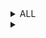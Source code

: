 <details>
<summary>ALL</summary>
<details>
<summary>- guest -</summary>
<br>
Binary Plist file
https://stackoverflow.com/questions/8856032/reading-binary-plist-files-with-python
</details>

<details>
<summary>0</summary>
<br>
Logs
</details>

<details>
<summary>01a182ccb2848cb61a78ee8edd088b757083200e57</summary>
<br>
PKzip file. Renamed to xxx.pk and extracted businesslinks-0-1.dat.
https://github.com/dragoneyeintel/Magnet-User-Summit-2022-CTF/blob/4c41326d5d62114a9adc2214c351147091231a47/Extracted/businesslinks-0-1.dat
</details>

<details>
<summary>01a7155ea82a8bf70bd52172f2bb095e2c9e56c887</summary>
<br>
PKzip file. Renamed to xxx.pk and extracted businesslinks-0-1.dat.
https://github.com/dragoneyeintel/Magnet-User-Summit-2022-CTF/blob/983da7eb4c75bcfa7891182ba32aa6a65fc80a99/Extracted/businesslinks-0-1(2).dat
</details>

<details>
<summary>01a92869d1a41e895440cc0e4c835997f2a5851643</summary>
<br>
Strings which look like some unknown hashtype
</details>

<details>
<summary>01ac3f2a907c5bff537110a6faea78ff2cf33b42f5</summary>
<br>
PKzip file. Renamed to xxx.pk and extracted DomainShard-0_1_1059816941902528299.dat.
https://github.com/dragoneyeintel/Magnet-User-Summit-2022-CTF/blob/35a79f60998617ff041e7007444588f5dff4ff97/Extracted/DomainShard-0_1_1059816941902528299.dat
Contains similar hash-looking strings as 01a92869d1a41e895440cc0e4c835997f2a5851643 but this file contains one more.
</details>

<details>
<summary>01ae7a0563b667f383ea497cbcdf4224c5630e74fc</summary>
<br>
PKzip file. Renamed to xxx.pk and extracted businesslinks-0-1.dat.
https://github.com/dragoneyeintel/Magnet-User-Summit-2022-CTF/blob/086f986d0efffccf3b51054aeedb2a0045c14aeb/Extracted/businesslinks-0-1(3).dat
</details>

<details>
<summary>01b2a07bb6cb3486cbbd0e80c9a91aa84493d65ec9</summary>
<br>
Some hash format similar to 01a92869d1a41e895440cc0e4c835997f2a5851643.
</details>

<details>
<summary>01b537b2c6c98c9188c1b11ca3d4a2307d75b46e34</summary>
<br>
PKzip file contained DomainShard-0_1_15750228613480693027.dat.
https://github.com/dragoneyeintel/Magnet-User-Summit-2022-CTF/blob/08c98120467246ff69baf77d08108c132a0a8b97/Extracted/DomainShard-0_1_15750228613480693027.dat
</details>

<details>
<summary>01ba6a11deec6671b3d668fa96ef786a0ae88df630</summary>
<br>
PKzip file contained DomainShard-0_1_17814735017227611018.dat.
https://github.com/dragoneyeintel/Magnet-User-Summit-2022-CTF/blob/6ad74d46d44c8ac2ab9d9a10eaee87b5a956461d/Extracted/DomainShard-0_1_17814735017227611018.dat
</details>

<details>
<summary>01cfee36da5707a8f7ab40008f141a32a5a8e2fe06</summary>
<br>
PKzip file. Renamed to xxx.pk and extracted businesslinks-0-1.dat.
https://github.com/dragoneyeintel/Magnet-User-Summit-2022-CTF/blob/9aada1c334666cfa40dc3b8542adc362071258a2/Extracted/businesslinks-0-1(4).dat
</details>

<details>
<summary>01d0f897c670d134a83d2e0fcb81795d1a7da21df1</summary>
<br>
PKzip file. Renamed to xxx.pk and extracted businesslinks-0-1.dat.
https://github.com/dragoneyeintel/Magnet-User-Summit-2022-CTF/blob/0da503f86973f48e89865a51bc8c07dcba6f67ab/Extracted/businesslinks-0-1(5).dat
</details>

<details>
<summary>01d7e1539a0b85895c488c5dbf65e58c0cdaf9ee31</summary>
<br>
Some hash format similar to 01a92869d1a41e895440cc0e4c835997f2a5851643.
</details>

<details>
<summary>01d7ea7f6579bbe3e625320ea604a1dbb55aead9b8</summary>
<br>
PKzip file contained DomainShard-0_1_4193680857992506720.dat.
https://github.com/dragoneyeintel/Magnet-User-Summit-2022-CTF/blob/e060458ce5c1efc560c7c777c8a7ee746957ff71/Extracted/DomainShard-0_1_4193680857992506720.dat
</details>

<details>
<summary>01de14bb3aa450c35d1e56706f7eea2aa7ceb7ab39</summary>
<br>
PKzip file. Renamed to xxx.pk and extracted businesslinks-0-1.dat.
https://github.com/dragoneyeintel/Magnet-User-Summit-2022-CTF/blob/e299951ced2e79ca852377ec48b0abdf70531e56/Extracted/businesslinks-0-1(6).dat
</details>

<details>
<summary>01e8f2ab581d4c5a420a7782abe7fe2d68b1659d55</summary>
<br>
Small list of generic data values.
</details>

<details>
<summary>01ff3bb9cbec32a01757759ca8d2ec2168957028fe</summary>
<br>
PKzip file. Renamed to xxx.pk and extracted businesslinks-0-1.dat.
https://github.com/dragoneyeintel/Magnet-User-Summit-2022-CTF/blob/941fee01aa9bd4a25d3fc28c182e56314ff644d7/Extracted/businesslinks-0-1(7).dat
</details>

<details>
<summary>1</summary>
<br>
account.1 contains string 17768365815 - Referencing Application Support Account
Logs, SQLite3 DB
</details>

<details>
<summary>1-shm</summary>
<br>
MapsSync file with charmaps
</details>

<details>
<summary>1-wal</summary>
<br>
MapsSync file contains some links and map locations.
</details>

<details>
<summary>2</summary>
<br>
Another launchd log.
</details>

<details>
<summary>04cf566da4934537217968e14b093c586133990669</summary>
<br>
dataStore__ATXDataStore
</details>

<details>
<summary>10</summary>
<br>
Binary Plist file.
</details>

<details>
<summary>011e39578862d015cdc6b65244592e2d4e4aeda759</summary>
<br>
PKzip file contains ChatSuggestShard-1-2.dat & ChatSuggestShard-0-2.dat.
https://github.com/dragoneyeintel/Magnet-User-Summit-2022-CTF/blob/2261df43c559d1908f9ed5c1a8223c751d709516/Extracted/ChatSuggestShard-1-2.dat
https://github.com/dragoneyeintel/Magnet-User-Summit-2022-CTF/blob/2261df43c559d1908f9ed5c1a8223c751d709516/Extracted/ChatSuggestShard-0-2.dat
Unknown data format.
</details>

<details>
<summary>11</summary>
<br>
Binary Plist file.
</details>

<details>
<summary>013dae8748a9dc11e0f6c207a694628c57a17b0347</summary>
<br>
PKzip file contains ChatSuggestShard-1-2.dat & ChatSuggestShard-0-2.dat.
https://github.com/dragoneyeintel/Magnet-User-Summit-2022-CTF/blob/3bcfbedcc0bb9370fbc6ee65e18a5ec7027a0c71/Extracted/ChatSuggestShard-0-2(2).dat
https://github.com/dragoneyeintel/Magnet-User-Summit-2022-CTF/blob/3bcfbedcc0bb9370fbc6ee65e18a5ec7027a0c71/Extracted/ChatSuggestShard-1-2(2).dat
</details>

<details>
<summary>013e28d7c44e81f577fdfba10439859f7885a9e137</summary>
<br>
Some hash format similar to 01a92869d1a41e895440cc0e4c835997f2a5851643.
</details>

<details>
<summary>018a3b927103196accdc4986dcc382e20464972d79</summary>
<br>
PKzip file contains ChatSuggestShard-1-2.dat & ChatSuggestShard-0-2.dat.
https://github.com/dragoneyeintel/Magnet-User-Summit-2022-CTF/blob/cce435ad351c774738422306919a4db7d8d88fdd/Extracted/ChatSuggestShard-0-2(3).dat
https://github.com/dragoneyeintel/Magnet-User-Summit-2022-CTF/blob/cce435ad351c774738422306919a4db7d8d88fdd/Extracted/ChatSuggestShard-1-2(3).dat
</details>

<details>
<summary>018a7b6b83c6309c41b6d3da96aa3774e88cee81d6</summary>
<br>
PKzip file contained DomainShard-0_1_9502896460801207076.dat.
https://github.com/dragoneyeintel/Magnet-User-Summit-2022-CTF/blob/8bcafd48ca5643990b866e82b09e51557a3b55fc/Extracted/DomainShard-0_1_9502896460801207076.dat
Some hash format similar to 01a92869d1a41e895440cc0e4c835997f2a5851643.
</details>

<details>
<summary>018f2be55db485ad031f4e01658bce735e222df9d2</summary>
<br>
Some hash format similar to 01a92869d1a41e895440cc0e4c835997f2a5851643.
</details>

<details>
<summary>019bcdbb9094048407bf49d87c5dcdb7f8a0584828</summary>
<br>
PKzip file contained DomainShard-0_1_9316137462197924765.dat.
https://github.com/dragoneyeintel/Magnet-User-Summit-2022-CTF/blob/7c1b0cf9842a26448899d161ed973646a56dd88e/Extracted/DomainShard-0_1_9316137462197924765.dat
Some hash format similar to 01a92869d1a41e895440cc0e4c835997f2a5851643.
</details>

<details>
<summary>66</summary>
<br>
Some journal with the ID 3862409B-690E-4050-8366-17BEA2AA555B.
</details>

<details>
<summary>0125c0b2ccd24579ba2858f289315798ee00b203f1</summary>
<br>
Contained directories. Zipped and uploaded to:
https://github.com/dragoneyeintel/Magnet-User-Summit-2022-CTF/blob/c34b08ee16e2714545e1561019a9e06b351b3481/Extracted/0125c0b2ccd24579ba2858f289315798ee00b203f1.zip
</details>

<details>
<summary>128</summary>
<br>
File with string #IMPOSTOR v001 and unknown data. Amongus?!
</details>

<details>
<summary>0129f8927a29c1a46478e9269e0072cee6f2650b2e</summary>
<br>
PKzip file. Renamed to xxx.pk and extracted businesslinks-0-1.dat.
https://github.com/dragoneyeintel/Magnet-User-Summit-2022-CTF/blob/c2492407bc9d4cebdd8c3b96be2d8e80acc1d645/Extracted/businesslinks-0-1(8).dat
</details>

<details>
<summary>0154ad776c157934833d4a2db8406338e2c3aa1a71</summary>
<br>
PKzip file contains DomainShard-0_1_7780353249969419096.dat. 
https://github.com/dragoneyeintel/Magnet-User-Summit-2022-CTF/blob/7782a39e31fd8fab342bb446ab784bfc2237614f/Extracted/DomainShard-0_1_7780353249969419096.dat
</details>

<details>
<summary>0169f8f53f151460a63088e8b598f2085384fa86b1</summary>
<br>
PKzip file. Renamed to xxx.pk and extracted businesslinks-0-1.dat.
</details>

<details>
<summary>0185d30323756419148e28aa455dcede13720d1a9f</summary>
<br>
PKzip file contains DomainShard-0_1_2445241258109774241.dat.
https://github.com/dragoneyeintel/Magnet-User-Summit-2022-CTF/blob/b988610f0df91bd3529dc56684d0269437256b13/Extracted/DomainShard-0_1_2445241258109774241.dat
</details>

<details>
<summary>0404d6a6feac9c9033b09438bea2d2b23ef9e2dfc5</summary>
<br>
Unknown Data Format.
</details>

<details>
<summary>01197cfdd66349294c4be7ba405805003c5561feca</summary>
<br>
PKzip file contained DomainShard-0_1_14147378989737520402.dat.
https://github.com/dragoneyeintel/Magnet-User-Summit-2022-CTF/blob/623044d7a778e6f0a656e498e83d20345bddc65d/Extracted/DomainShard-0_1_14147378989737520402.dat
</details>

<details>
<summary>01256f67bf8bd8fe34ec322581b81d825de5008888</summary>
<br>
Some hash format similar to 01a92869d1a41e895440cc0e4c835997f2a5851643.
</details>

<details>
<summary>01269aec1979091b3bdd737b4fa0ece8fd846f97db</summary>
<br>
PKzip file. Renamed to xxx.pk and extracted businesslinks-0-1.dat.
</details>

<details>
<summary>01514fe2f4af73f5084c94d696805202595fa49355</summary>
<br>
PKzip file. Renamed to xxx.pk and extracted businesslinks-0-1.dat.
</details>

<details>
<summary>014727dc7648d0e379fa996ca57f8b2b597abb1ca4</summary>
<br>
Some hash format similar to 01a92869d1a41e895440cc0e4c835997f2a5851643.
</details>

<details>
<summary>016368caf4ed6ec90b38c535c84356e8df515e509e</summary>
<br>
PKzip file contains DomainShard-0_1_2445241258109774241.dat.
https://github.com/dragoneyeintel/Magnet-User-Summit-2022-CTF/blob/c6d2020d847f394d523f5ff2cdf6d0d6c2d0898e/Extracted/DomainShard-0_1_15341726279663982934.dat
</details>

<details>
<summary>053846-160</summary>
<br>
Pointing to bundle locations.
</details>

<details>
<summary>084438-1</summary>
<br>
Unknown Data Format.
</details>

<details>
<summary>090831-1364</summary>
<br>
Pointing to locationd bundles and frameworks.
</details>

<details>
<summary>108343-1</summary>
<br>
Unknown Data Format.
</details>

<details>
<summary>0129661ceee244e344b426b1af33969cffb4641420</summary>
<br>
Some hash format similar to 01a92869d1a41e895440cc0e4c835997f2a5851643.
</details>

<details>
<summary>142723-136</summary>
<br>
Pointing to locationd bundles and frameworks.
</details>

<details>
<summary>173934-1</summary>
<br>
Unknown Data Format.
</details>

<details>
<summary>0198867b10efb4d8e8aa0a0c5758a61ed2194efc21</summary>
<br>
PKzip file contains DomainShard-0_1_2568410618508953843.dat.
https://github.com/dragoneyeintel/Magnet-User-Summit-2022-CTF/blob/161ba3ad95ef5ce49c66e0fdc9112549641e96f0/Extracted/DomainShard-0_1_2568410618508953843.dat
</details>

<details>
<summary>234837-14</summary>
<br>
Contains MAC Addreses.
</details>

<details>
<summary>257039-1</summary>
<br>
Contains MAC Addreses.
</details>

<details>
<summary>257239-174</summary>
<br>
Contains MAC Addreses.
</details>

<details>
<summary>271542-72</summary>
<br>
Unknown Data Format.
</details>

<details>
<summary>279693-109</summary>
<br>
Pointing to locationd bundles and frameworks.
</details>

<details>
<summary>321447-43</summary>
<br>
Pointing to locationd bundles and frameworks.
</details>

<details>
<summary>333759-117</summary>
<br>
Pointing to locationd bundles and frameworks.
</details>

<details>
<summary>378768-12</summary>
<br>
Contains MAC Addreses.
</details>

<details>
<summary>389074-16</summary>
<br>
Contains MAC Addreses.
</details>

<details>
<summary>458158-688</summary>
<br>
Pointing to locationd bundles and frameworks.
</details>

<details>
<summary>477703-125</summary>
<br>
Pointing to locationd bundles and frameworks.
</details>

<details>
<summary>579934-27</summary>
<br>
Contains MAC Addreses.
</details>

<details>
<summary>630586-9</summary>
<br>
Unknown Data Format.
</details>

<details>
<summary>723280-2021</summary>
<br>
Pointing to locationd bundles and frameworks.
</details>

<details>
<summary>796170-65</summary>
<br>
Contains MAC Addreses.
</details>

<details>
<summary>961198-3</summary>
<br>
Unknown Data Format.
</details>

<details>
<summary>aac</summary>
<br>
Audio files for Twitter.
</details>

<details>
<summary>acv</summary>
<br>
Filter Assets for Twitter.
</details>

<details>
<summary>aifc</summary>
<br>
Audio files for Signal.
</details>

<details>
<summary>aiff</summary>
<br>
Audio files for Water Sort Puzzle, Books, and Twitter
</details>

<details>
<summary>airdrop_dbv4</summary>
<br>
Unkown Data Format.
</details>

<details>
<summary>analytics</summary>
<br>
Binary Plist.
</details>

<details>
<summary>analyticsData</summary>
<br>
Raw data for corona.
{"1642803189":"%7B%22tm%22%3A1642803189%2C%22c%22%3A%22US%22%2C%22b%22%3A%22s140229%22%2C%22pl%22%3A%22iOS15%2E0%2E2%22%2C%22w%22%3A2811%2C%22bi%22%3A%22ru%2Eappscraft%2ECollectorGame%22%2C%22i%22%3A19013%2C%22m%22%3A625%2C%22d%22%3A19013%7D","1643827647":"%7B%22tm%22%3A1643827647%2C%22c%22%3A%22US%22%2C%22b%22%3A%22s140229%22%2C%22pl%22%3A%22iOS15%2E0%2E2%22%2C%22w%22%3A2812%2C%22bi%22%3A%22ru%2Eappscraft%2ECollectorGame%22%2C%22i%22%3A19013%2C%22r7%22%3A1%2C%22m%22%3A626%2C%22r1%22%3A1%2C%22d%22%3A19025%7D"}
</details>

<details>
<summary>anon</summary>
<br>
Logs and data. Mentions Verizon.
</details>

<details>
<summary>appremoval</summary>
<br>
App removal protocol files.
</details>

<details>
<summary>archive</summary>
<br>
FaceTime, Phone, and other logs (Binary Plist format)
</details>

<details>
<summary>ast</summary>
<br>
Utilized by Snapchat.
</details>

<details>
<summary>austrip</summary>
<br>
Audio supressor presets.
</details>

<details>
<summary>avl</summary>
<br>
Unkown Data Format. Locationd cache.
</details>

<details>
<summary>b137</summary>
<br>
Unkown Data Format. (Kernel Cache)
</details>

<details>
<summary>b165</summary>
<br>
Unkown Data Format. (Kernel Cache)
</details>

<details>
<summary>backup</summary>
<br>
Unkown Data Format. Binary and Magic Leap maybe?
</details>

<details>
<summary>badgeCounts</summary>
<br>
Binary Plist for gamecenter badges.
</details>

<details>
<summary>bf2-head</summary>
<br>
Unkown Data Format.
</details>

<details>
<summary>bf2-tail</summary>
<br>
Unkown Data Format.
</details>

<details>
<summary>bin</summary>
<br>
Binary Files. Many chess related binaries.
</details>

<details>
<summary>binarycookies</summary>
<br>
Cookies and links. Device IDs 37e77518-7518-1839-39c3-c34541a8f181, 6cfce81a-e81a-1a13-13ef-ef4e029348e1.
</details>

<details>
<summary>binarypb</summary>
<br>
GMail timestamp calculator mapper.
</details>

<details>
<summary>blacklist</summary>
<br>
Locally blacklisted suggestion words possibly.
</details>

<details>
<summary>br</summary>
<br>
Unkown Data Format.
</details>

<details>
<summary>buckets</summary>
<br>
Unkown Data Format.
</details>

<details>
<summary>c3b</summary>
<br>
3D object file. (GeoServices)
</details>

<details>
<summary>c3h</summary>
<br>
3D object file. (GeoServices)
</details>

<details>
<summary>caar</summary>
<br>
Binary Plists.
</details>

<details>
<summary>cache</summary>
<br>
Binary Plist and logs.
</details>

<details>
<summary>cached</summary>
<br>
Generic webpage caching.
</details>

<details>
<summary>cache-shm</summary>
<br>
Unknown Data Format.
</details>

<details>
<summary>cache-wal</summary>
<br>
SQLite Data.
</details>

<details>
<summary>caf</summary>
<br>
Core Audio Format Files, mainly Wire, Signal, Bumble, GMail, some used by IOS.
</details>

<details>
<summary>caml</summary>
<br>
XML properties for weather animations.
</details>

<details>
<summary>car</summary>
<br>
Compiled asset catalogs for each application.
</details>

<details>
<summary>cdm</summary>
<br>
Binary Plist Files.
</details>

<details>
<summary>cer</summary>
<br>
Signal and Reddit certificate files.
</details>

<details>
<summary>cert</summary>
<br>
Apple Voice signing Certifiacte.
</details>

<details>
<summary>cfg</summary>
<br>
Unknown Data Formats.
</details>

<details>
<summary>chrono-timeline</summary>
<br>
Binary Plist Files.
</details>

<details>
<summary>cloudkeychainproxy3</summary>
<br>
Binary Plist File.
</details>

<details>
<summary>cloudphotodb</summary>
<br>
SQLite3 DB.
</details>

<details>
<summary>cloudphotodb-shm</summary>
<br>
Unknown Data Formats.
</details>

<details>
<summary>cloudphotodb-wal</summary>
<br>
Unknown Data Formats.
</details>

<details>
<summary>clsrecord</summary>
<br>
Logs.
</details>

<details>
<summary>cmdsyncagent</summary>
<br>
Binary Plist Files.
</details>

<details>
<summary>cmsketch</summary>
<br>
Unknown Data Formats.
</details>

<details>
<summary>colorboxes</summary>
<br>
Binary Plist Files.
</details>

<details>
<summary>com%2Fprofile_banners%2F1079665371521732608%2F1546248329</summary>
<br>
JFIF image.
https://github.com/dragoneyeintel/Magnet-User-Summit-2022-CTF/blob/95ddcff059870e80b13b1d1adb620a4929eedc60/Extracted/banner.jfif
</details>

<details>
<summary>com%2Fsemantic_core_img%2F1349364783632379904%2FkJiqsw6o%3Fformat%3Djpg%26name%3Dorig</summary>
<br>
JFIF image.
https://github.com/dragoneyeintel/Magnet-User-Summit-2022-CTF/blob/a41f00fbf88a2126f3195d3b3aeabd275667b5ab/Extracted/banner(2).jfif
</details>

<details>
<summary>composermodule</summary>
<br>
Unknown Data Format, all for Snapchat.
</details>

<details>
<summary>config</summary>
<br>
Some Binary Plist files, some XML config files. Contains many tokens and keys.
</details>

<details>
<summary>CoreSuggestions</summary>
<br>
Binary Plist Files.
</details>

<details>
<summary>coretelephony</summary>
<br>
Binary Plist Files.
</details>

<details>
<summary>corona-archive</summary>
<br>
Unknown file (magic bits "rac") for Collector application.
</details>

<details>
<summary>counters</summary>
<br>
Binary Plist File.
</details>

<details>
<summary>counts</summary>
<br>
Raw data and Binary Plist.
</details>

<details>
<summary>cpbitmap</summary>
<br>
Bitmap Files.
</details>

<details>
<summary>crc</summary>
<br>
In Documents and GeoPolygonDataAssets. 
</details>

<details>
<summary>crt</summary>
<br>
Certificates for Signal.
</details>

<details>
<summary>csl</summary>
<br>
Generic data.
</details>

<details>
<summary>css</summary>
<br>
Default Stylesheets.
</details>

<details>
<summary>csstore</summary>
<br>
Applinks and interesting strings.
</details>

<details>
<summary>csv</summary>
<br>
Battery Data.
</details>

<details>
<summary>ctrl</summary>
<br>
Binary Plist.
</details>

<details>
<summary>current</summary>
<br>
Discord Session Info
</details>

<details>
<summary>dat</summary>
<br>
Data. Some Binary Plist, some cleartext, some SQLite3, and some Unknown.
</details>

<details>
<summary>data</summary>
<br>
Data. Some Binary Plist, some cleartext, some SQLite3, and some Unknown.
</details>

<details>
<summary>database</summary>
<br>
SQLite3 DB.
</details>

<details>
<summary>dat-shm</summary>
<br>
Unknown Data Format.
</details>

<details>
<summary>dat-wal</summary>
<br>
Unknown Data Format.
</details>

<details>
<summary>db</summary>
<br>
Some Plist, some SQLite3 DB.
</details>

<details>
<summary>db-journal</summary>
<br>
Size 0
</details>

<details>
<summary>db-lock</summary>
<br>
Size 0
</details>

<details>
<summary>db-shm</summary>
<br>
Unknown Data Format.
</details>

<details>
<summary>db-wal</summary>
<br>
Unknown Data Format.
</details>

<details>
<summary>default</summary>
<br>
Logging/default.
</details>

<details>
<summary>defaults</summary>
<br>
Defualt XML options.
</details>

<details>
<summary>deflate</summary>
<br>
Unknown Data Format.
</details>

<details>
<summary>der</summary>
<br>
Certificates for Chess, Signal, Snapchat, Amplitude, library.
</details>

<details>
<summary>desdata</summary>
<br>
Data (Binary Plist) mapped to certs, one not size 0.
</details>

<details>
<summary>dfu</summary>
<br>
Unknown Data Format. Apple certificate appears near bottom.
</details>

<details>
<summary>DiagnosticExtension</summary>
<br>
Apple podcast extension.
</details>

<details>
<summary>dict</summary>
<br>
Siri translation hotfix. Interesting data.
</details>

<details>
<summary>directoryStoreFile</summary>
<br>
Unknown Data Format.
</details>

<details>
<summary>dnn</summary>
<br>
DotNetNuke Files.
</details>

<details>
<summary>doc</summary>
<br>
Unknown Data Format.
</details>

<details>
<summary>docobjects</summary>
<br>
SQLite3 DBs.
</details>

<details>
<summary>docobjects-shm</summary>
<br>
Unknown Data Format.
</details>

<details>
<summary>docobjects-wal</summary>
<br>
Unknown Data Format.
</details>

<details>
<summary>dspg</summary>
<br>
Reverb Suppressor data.
</details>

<details>
<summary>dyld4</summary>
<br>
Unknown Data Format.
</details>

<details>
<summary>DynamiteClientState</summary>
<br>
Size 0.
</details>

<details>
<summary>enc</summary>
<br>
Binary Plist.
</details>

<details>
<summary>enh</summary>
<br>
Java encoded DFILEs.
</details>

<details>
<summary>entitlements</summary>
<br>
GMail app associations.
</details>

<details>
<summary>EPSQL</summary>
<br>
SQLite3.
</details>

<details>
<summary>EPSQL-shm</summary>
<br>
Unknown Data Format.
</details>

<details>
<summary>EPSQL-wal</summary>
<br>
Unknown Data Format.
</details>

<details>
<summary>event</summary>
<br>
Binary Plist, event logging.
</details>

<details>
<summary>execution</summary>
<br>
Binary Plist.
</details>

<details>
<summary>fdt</summary>
<br>
Some DB with famous individuals and actors.
</details>

<details>
<summary>fdx</summary>
<br>
Unknown Data Format.
</details>

<details>
<summary>finishedPMUFaultHandling</summary>
<br>
Size 0.
</details>

<details>
<summary>finishedThisBoot</summary>
<br>
Size 0.
</details>

<details>
<summary>firstlaunch</summary>
<br>
Size 0.
</details>

<details>
<summary>fnm</summary>
<br>
Unknown Data Format.
</details>

<details>
<summary>fplshader</summary>
<br>
Textures Shaded.
</details>

<details>
<summary>fraghandler</summary>
<br>
Binary Plist.
</details>

<details>
<summary>fragment</summary>
<br>
Shading code.
</details>

<details>
<summary>framed</summary>
<br>
Blizzard framed data "patrick_bentl22Z$CEEC0393-C430-4B31-B44D-D2E3DA9F4F34".
</details>

<details>
<summary>fsh</summary>
<br>
Measuring/Snapchat graphics.
</details>

<details>
<summary>fst</summary>
<br>
Siri dictation.
</details>

<details>
<summary>geometry</summary>
<br>
Measuring/Snapchat graphics.
</details>

<details>
<summary>gif</summary>
<br>
Reddit, Twitter gifs (Anime Girl). Generic Chess app searching gifs.
</details>

<details>
<summary>gkpix</summary>
<br>
GameKit avatar img. (PNG)
https://github.com/dragoneyeintel/Magnet-User-Summit-2022-CTF/blob/9fc8a3e7cda0346c9c330bda3150e3bdf499f86e/Extracted/monogram-128@2x~iphone.png
https://github.com/dragoneyeintel/Magnet-User-Summit-2022-CTF/blob/9fc8a3e7cda0346c9c330bda3150e3bdf499f86e/Extracted/monogram-256@2x~iphone.png
</details>

<details>
<summary>glsl</summary>
<br>
GL shading files.
</details>

<details>
<summary>Gmail</summary>
<br>
Just the ID FDF8F6B2-01A2-48D3-8488-57F80ACA3716.
</details>

<details>
<summary>gpx</summary>
<br>
Waypoint marker generator (XML).
gpxgenerator.com
</details>

<details>
<summary>grwl</summary>
<br>
Unknown Data Format.
</details>

<details>
<summary>grwvel</summary>
<br>
Unknown Data Format.
</details>

<details>
<summary>gz</summary>
<br>
gz archives. One corrupted archive.
https://github.com/dragoneyeintel/Magnet-User-Summit-2022-CTF/blob/0e8b04bd9ed408e347371a3bd46399edd6652ae9/Extracted/ExtractedGZ.zip
</details>

<details>
<summary>hdr</summary>
<br>
Default Siri configs.
</details>

<details>
<summary>header</summary>
<br>
Unknown Data Format.
</details>

<details>
<summary></summary>
<br>
Binary Plist.
</details>

<details>
<summary>HEIC</summary>
<br>
HEIC images. Contain imgs of woods, starwars helmet, and building.
</details>

<details>
<summary>hfd</summary>
<br>
Unknown Data Format.
</details>

<details>
<summary>hfd-wal</summary>
<br>
Unknown Data Format.
</details>

<details>
<summary>htbl</summary>
<br>
Unknown Data Format.
</details>

<details>
<summary>htm</summary>
<br>
Query buttons.
</details>

<details>
<summary>html</summary>
<br>
HTML files (mostly just templates and terms & conditions.
</details>

<details>
<summary>icns</summary>
<br>
Apple Icon Format. Converted to png.
https://github.com/dragoneyeintel/Magnet-User-Summit-2022-CTF/blob/783b9a29fa705572c2e0f807beeb020ab07f52f2/Extracted/DocumentIcon.png
</details>

<details>
<summary>iconconfigpack</summary>
<br>
GeoServices icon config.
</details>

<details>
<summary>icondatapack</summary>
<br>
GeoServices icon data.
</details>

<details>
<summary>iconmappack</summary>
<br>
GeoServices icon map.
</details>

<details>
<summary>id2022-02-10</summary>
<br>
Binary Plist.
</details>

<details>
<summary>id2022-02-11</summary>
<br>
Binary Plist.
</details>

<details>
<summary>ids</summary>
<br>
Unknown Data Format.
</details>

<details>
<summary>idx</summary>
<br>
Unknown Data Format.
</details>

<details>
<summary>img</summary>
<br>
Cached generic png images.
https://github.com/dragoneyeintel/Magnet-User-Summit-2022-CTF/blob/22649acbe283420cf51bbc2f742c30a0bd94bdc8/Extracted/Img2Png.zip
</details>

<details>
<summary>img3</summary>
<br>
Unknown Data Format.
</details>

<details>
<summary>index</summary>
<br>
Unknown Data Format.
</details>

<details>
<summary>indexArrays</summary>
<br>
Unknown Data Format.
</details>

<details>
<summary>indexBigDates</summary>
<br>
Unknown Data Format.
</details>

<details>
<summary>indexCompactDirectory</summary>
<br>
Unknown Data Format.
</details>

<details>
<summary>indexDirectory</summary>
<br>
Unknown Data Format.
</details>

<details>
<summary>indexGroups</summary>
<br>
Unknown Data Format.
</details>

<details>
<summary>indexHead</summary>
<br>
Unknown Data Format.
</details>

<details>
<summary>indexIds</summary>
<br>
Unknown Data Format.
</details>

<details>
<summary>indexPositions</summary>
<br>
Unknown Data Format.
</details>

<details>
<summary>indexPositionTable</summary>
<br>
Unknown Data Format.
</details>

<details>
<summary>indexPostings</summary>
<br>
Unknown Data Format.
</details>

<details>
<summary>indexPostings</summary>
<br>
Unknown Data Format.
</details>

<details>
<summary>indexTermIds</summary>
<br>
Unknown Data Format.
</details>

<details>
<summary>indexUpdates</summary>
<br>
Unknown Data Format.
</details>

<details>
<summary>info</summary>
<br>
io.embrace last session info.
</details>

<details>
<summary>int</summary>
<br>
Num/Wordlist.
</details>

<details>
<summary>intentdefinition</summary>
<br>
Widget intent properties.
</details>

<details>
<summary>IntentsExtension</summary>
<br>
Intent extension "5081193220".
</details>

<details>
<summary>ips</summary>
<br>
Intense logging.
</details>

<details>
<summary>isdata</summary>
<br>
Icon cache data.
</details>

<details>
<summary>ithmb</summary>
<br>
Unknown Data Format.
</details>

<details>
<summary>jetkey</summary>
<br>
Unknown Data Format.
</details>

<details>
<summary>jetpack</summary>
<br>
Unknown Data Format.
</details>

<details>
<summary>jpeg</summary>
<br>
Jpeg images. One points to https://github.com/Syneware/fancy-events. This was an attachment file. Others are generic images.
</details>

<details>
<summary>jpg</summary>
<br>
Many many jpg images.
</details>

<details>
<summary>js</summary>
<br>
JS files.
</details>

<details>
<summary>jsbundle</summary>
<br>
JS bundle.
</details>

<details>
<summary>json</summary>
<br>
Many json files, some containing interesting info.
</details>

<details>
<summary>kb</summary>
<br>
Binary Plist.
</details>

<details>
<summary>keymap</summary>
<br>
KIM file.
</details>

<details>
<summary>keys</summary>
<br>
Key / Binary Plist files.
</details>

<details>
<summary>kgdb</summary>
<br>
SQLite3 DBs.
</details>

<details>
<summary>kgdb-shm</summary>
<br>
Unknown Data Format.
</details>

<details>
<summary>kgdb-wal</summary>
<br>
Unknown Data Format.
</details>

<details>
<summary>ktx</summary>
<br>
ktx snapshot files. May be able to compress to png with PVRTexTool. 
</details>

<details>
<summary>kvcache</summary>
<br>
Size 0.
</details>

<details>
<summary>last</summary>
<br>
Binary Plist.
</details>

<details>
<summary>launch</summary>
<br>
Size 0.
</details>

<details>
<summary>list</summary>
<br>
Encoded list files.
</details>

<details>
<summary>listUnsubscribeInfo</summary>
<br>
Binary Plist.
</details>

<details>
<summary>lite_diag</summary>
<br>
Binary Plist.
</details>

<details>
<summary>lns</summary>
<br>
Linkstash files.
</details>

<details>
<summary>loc</summary>
<br>
Unknown Data Format.
</details>

<details>
<summary>localstorage</summary>
<br>
SQLite and Binary Plist format local storage.
</details>

<details>
<summary>localstorage-shm</summary>
<br>
Unknown Data Format.
</details>

<details>
<summary>localstorage-wal</summary>
<br>
Unknown Data Format.
</details>

<details>
<summary>locations</summary>
<br>
Binary Plist.
</details>

<details>
<summary>lock</summary>
<br>
Size 0.
</details>

<details>
<summary>log</summary>
<br>
A number of logs.
</details>

<details>
<summary>lstm</summary>
<br>
Wordlists.
</details>

<details>
<summary>lullmodel</summary>
<br>
Unknown Data Format.
</details>

<details>
<summary>lzfse</summary>
<br>
Data.
</details>

<details>
<summary>m4a</summary>
<br>
Generic audio file(s).
</details>

<details>
<summary>m4r</summary>
<br>
Generic audio file(s).
</details>

<details>
<summary>mail</summary>
<br>
Binary Plist.
</details>

<details>
<summary>map</summary>
<br>
Unknown Data Format.
</details>

<details>
<summary>Maps</summary>
<br>
Binary Plist.
</details>

<details>
<summary>mapsdata</summary>
<br>
Binary Plist.
</details>

<details>
<summary>materialrecipe</summary>
<br>
Weather graphics XML files.
</details>

<details>
<summary>md</summary>
<br>
License File.
</details>

<details>
<summary>mdl</summary>
<br>
Phone transportation layer info.
</details>

<details>
<summary>mdplist</summary>
<br>
Unknown Data Format.
</details>

<details>
<summary>memgraph</summary>
<br>
Binary Plist.
</details>

<details>
<summary>mesh</summary>
<br>
Graphics meshing.
</details>

<details>
<summary>messages</summary>
<br>
Binary Plist.
</details>

<details>
<summary>meta</summary>
<br>
Binary Plist.
</details>

<details>
<summary>metadata</summary>
<br>
Binary Plist.
</details>

<details>
<summary>metal</summary>
<br>
Snapchat code.
</details>

<details>
<summary>metallib</summary>
<br>
Snapchat code.
</details>

<details>
<summary>metriclog</summary>
<br>
Logging.
</details>

<details>
<summary>migrated</summary>
<br>
Size 0.
</details>

<details>
<summary>model</summary>
<br>
Small list of data.
</details>

<details>
<summary>mom</summary>
<br>
Binary Plist.
</details>

<details>
<summary>mov</summary>
<br>
MOV video files. Three of the mov files are parts of live images. They have been converted to mp4 and uploaded.
https://github.com/dragoneyeintel/Magnet-User-Summit-2022-CTF/blob/d8d17c0b214ce56c747860622dd389a04692a358/Extracted/IMG_0002.MOV.mp4
https://github.com/dragoneyeintel/Magnet-User-Summit-2022-CTF/blob/2bfb97896ae909323e6975ae9ac42be3c4ce0fe9/Extracted/IMG_0010.MOV.mp4
https://github.com/dragoneyeintel/Magnet-User-Summit-2022-CTF/blob/d8d17c0b214ce56c747860622dd389a04692a358/Extracted/cplAX+3k7HgYFoRvckKira7ODHj5GLy.mp4
</details>

<details>
<summary>mp3</summary>
<br>
Generic audio files.
</details>

<details>
<summary>mp4</summary>
<br>
MP4 video files. Some interesting ones of a switch game and memes.
</details>

<details>
<summary>ms</summary>
<br>
Unknown Data Format.
</details>

<details>
<summary>mscrasheslogbuffer</summary>
<br>
Size 0.
</details>

<details>
<summary>name</summary>
<br>
Size 0.
</details>

<details>
<summary>net</summary>
<br>
Graphics data.
</details>

<details>
<summary>nib</summary>
<br>
Nib archives.
</details>

<details>
<summary>nlmodel</summary>
<br>
Binary Plist.
</details>

<details>
<summary>nnet</summary>
<br>
Networking Data.
</details>

<details>
<summary>noSplice</summary>
<br>
Networking Data.
</details>

<details>
<summary>NotificationData</summary>
<br>
Binary Plist.
</details>

<details>
<summary>nvd</summary>
<br>
Unknown Data Format.
</details>

<details>
<summary>nvm</summary>
<br>
Unknown Data Format.
</details>

<details>
<summary>offline</summary>
<br>
Binary Plist.
</details>

<details>
<summary>offsets</summary>
<br>
Unknown Data Format.
</details>

<details>
<summary>omo</summary>
<br>
Mom v2.
</details>

<details>
<summary>open</summary>
<br>
Logging.
</details>

<details>
<summary>otf</summary>
<br>
Fonts.
</details>

<details>
<summary>out</summary>
<br>
Unknown Data Format.
</details>

<details>
<summary>parameterGroup</summary>
<br>
Books parameters.
</details>

<details>
<summary>path</summary>
<br>
Binary Plist.
</details>

<details>
<summary>Patrick01627276-664494319210515</summary>
<br>
Binary Plist.
</details>

<details>
<summary>pb</summary>
<br>
Unknown format, keys & logging info.
</details>

<details>
<summary>pbd</summary>
<br>
Keys & logging info.
</details>

<details>
<summary>pem</summary>
<br>
Certificates.
</details>

<details>
<summary>persistence</summary>
<br>
Twuitter traffic conrtol.
</details>

<details>
<summary>plist</summary>
<br>
Binary Plist.
</details>

<details>
<summary>plj</summary>
<br>
Binary Plist.
</details>

<details>
<summary>plplist</summary>
<br>
Siri-related data.
</details>

<details>
<summary>PLSQL</summary>
<br>
SQLite3 Data.
</details>

<details>
<summary>PLSQL-shm</summary>
<br>
Unknown Data Format.
</details>

<details>
<summary>PLSQL-wal</summary>
<br>
Unknown Data Format.
</details>

<details>
<summary>png</summary>
<br>
Images. Many many images.
</details>

<details>
<summary>pnr</summary>
<br>
Unknown Data Format. Some type of logging.
</details>

<details>
<summary>pnrs</summary>
<br>
Unknown Data Format. Some type of logging.
</details>

<details>
<summary>PodcastsProductPageExtension</summary>
<br>
Plist.
</details>

<details>
<summary>ppkg</summary>
<br>
Provisioning files.
</details>

<details>
<summary>private</summary>
<br>
github "wireapp/wire-ios-testing" ~> 27.0.0
</details>

<details>
<summary>ProactiveAppPrediction</summary>
<br>
Unknown Data Format.
</details>

<details>
<summary>propstrip</summary>
<br>
Reverb Suppressor.
</details>

<details>
<summary>Protected</summary>
<br>
Binary Plist.
</details>

<details>
<summary>psh</summary>
<br>
DFile.
</details>

<details>
<summary>puzzle</summary>
<br>
Binary Plist.
</details>
  
<details>
<summary>py</summary>
<br>
Google translation api call.
</details>

<details>
<summary>qjsb</summary>
<br>
Code for QJS.
</details>

<details>
<summary>QuickLookExtension</summary>
<br>
Appdata.
</details>

<details>
<summary>recap</summary>
<br>
Binary Plist.
</details>

<details>
<summary>recents</summary>
<br>
Binary Plist.
</details>

<details>
<summary>record</summary>
<br>
Binary Plist.
</details>

<details>
<summary>resolved</summary>
<br>
github "wireapp/ocmock" "v3.4.3_xcframework"
github "wireapp/wire-ios-system" "36.0.0"
github "wireapp/wire-ios-testing" "27.0.0"
github "wireapp/wire-ios-utilities" "44.0.0"
</details>

<details>
<summary>resource</summary>
<br>
FMOD Sample Bank file. Extract audio with http://aezay.dk/aezay/fsbextractor/ did not work maybe not just FSB.
</details>

<details>
<summary>responses</summary>
<br>
Binary Plist.
</details>

<details>
<summary>rsp</summary>
<br>
Unity project log.
</details>

<details>
<summary>rtf</summary>
<br>
Disclamers and legal rich text format.
</details>


</details>





<details>
<summary></summary>
<br>
Test
</details>

